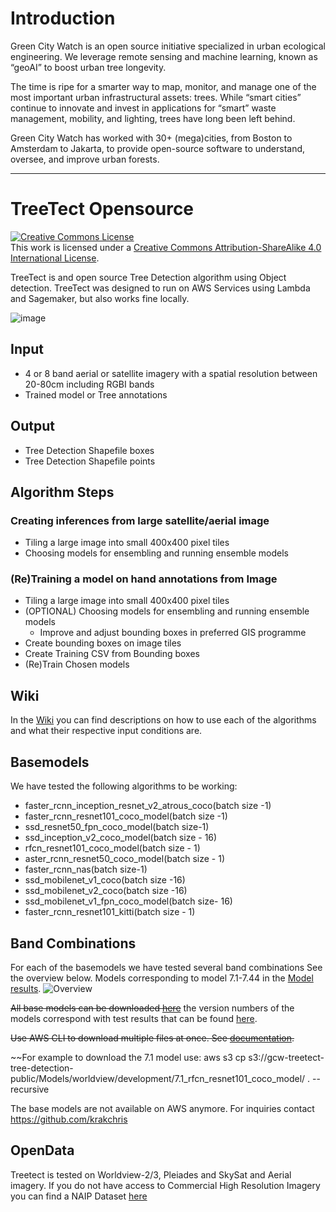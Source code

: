 
# Introduction

Green City Watch is an open source initiative specialized in urban ecological engineering. We leverage remote sensing and machine learning, known as “geoAI” to boost urban tree longevity.

The time is ripe for a smarter way to map, monitor, and manage one of the most important urban infrastructural assets: trees. While “smart cities” continue to innovate and invest in applications for “smart” waste management, mobility, and  lighting, trees have long been left behind.

Green City Watch has worked with 30+ (mega)cities, from Boston to Amsterdam to Jakarta, to provide open-source software to understand, oversee, and improve urban forests.

***

# TreeTect Opensource

<a rel="license" href="http://creativecommons.org/licenses/by-sa/4.0/"><img alt="Creative Commons License" style="border-width:0" src="https://i.creativecommons.org/l/by-sa/4.0/88x31.png" /></a><br />This work is licensed under a <a rel="license" href="http://creativecommons.org/licenses/by-sa/4.0/">Creative Commons Attribution-ShareAlike 4.0 International License</a>.

TreeTect is and open source Tree Detection algorithm using Object detection.
TreeTect was designed to run on AWS Services using Lambda and Sagemaker, but also works fine locally.

![image](https://user-images.githubusercontent.com/32303294/92995149-1851ae00-f501-11ea-92c0-67fa6ac25f50.png)


## Input
* 4 or 8 band aerial or satellite imagery with a spatial resolution between 20-80cm including RGBI bands
* Trained model or Tree annotations

## Output
* Tree Detection Shapefile boxes
* Tree Detection Shapefile points

## Algorithm Steps
### Creating inferences from large satellite/aerial image
* Tiling a large image into small 400x400 pixel tiles
* Choosing models for ensembling and running ensemble models

### (Re)Training a model on hand annotations from Image
* Tiling a large image into small 400x400 pixel tiles
* (OPTIONAL) Choosing models for ensembling and running ensemble models
   * Improve and adjust bounding boxes in preferred GIS programme
* Create bounding boxes on image tiles
* Create Training CSV from Bounding boxes
* (Re)Train Chosen models

## Wiki
In the [Wiki](https://github.com/krakchris/TreeTect/wiki) you can find descriptions on how to use each of the algorithms and what their respective input conditions are.

## Basemodels
We have tested the following algorithms to be working:

* faster_rcnn_inception_resnet_v2_atrous_coco(batch size -1)
* faster_rcnn_resnet101_coco_model(batch size -1)
* ssd_resnet50_fpn_coco_model(batch size-1)
* ssd_inception_v2_coco_model(batch size - 16)
* rfcn_resnet101_coco_model(batch size - 1)
* aster_rcnn_resnet50_coco_model(batch size - 1)
* faster_rcnn_nas(batch size-1)
* ssd_mobilenet_v1_coco(batch size -16)
* ssd_mobilenet_v2_coco(batch size -16)
* ssd_mobilenet_v1_fpn_coco_model(batch size- 16)
* faster_rcnn_resnet101_kitti(batch size - 1)

## Band Combinations
For each of the basemodels we have tested several band combinations
See the overview below. Models corresponding to model 7.1-7.44 in the [Model results](https://docs.google.com/spreadsheets/d/1CAtNzGuJZoV0UGW9JCfyKVykT1zLlwnTJwGUx2GHAgY/edit?usp=sharing).
![Overview](https://user-images.githubusercontent.com/32303294/101372094-cb853580-38ab-11eb-9068-faa4faadac30.jpg)

~~All base models can be downloaded [here](https://gcw-treetect-tree-detection-public.s3.us-east-2.amazonaws.com/index.html#Models/worldview/development/)~~ the version numbers of the models correspond with test results that can be found [here](https://docs.google.com/spreadsheets/d/1CAtNzGuJZoV0UGW9JCfyKVykT1zLlwnTJwGUx2GHAgY/edit?usp=sharing).

~~Use AWS CLI to download multiple files at once. See [documentation](https://awscli.amazonaws.com/v2/documentation/api/latest/reference/s3/cp.html).~~

~~For example to download the 7.1 model use: 
aws s3 cp s3://gcw-treetect-tree-detection-public/Models/worldview/development/7.1_rfcn_resnet101_coco_model/ . --recursive

The base models are not available on AWS anymore. For inquiries contact https://github.com/krakchris

## OpenData
Treetect is tested on Worldview-2/3, Pleiades and SkySat and Aerial imagery.
If you do not have access to Commercial High Resolution Imagery you can find a NAIP Dataset [here](https://azure.microsoft.com/en-us/services/open-datasets/catalog/naip/)

